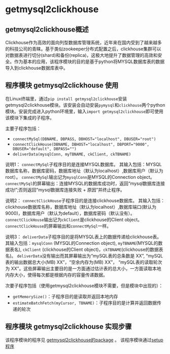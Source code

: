 # getmysql2clickhouse
##  getmysql2clickhouse概述

Clickhouse作为高效的面向列型数据库管理系统，近年来在国内受到了越来越多的科技公司的青睐。基于类似zookeeper分布式配置之后，clickhouse集群可以对数据表进行切分(shard)和备份(replica)，这极大地提升了数据管理的高效和安全。作为基本的应用，该程序模块的目的是基于python将MYSQL数据库表的数据导入到clickhouse数据库表中。

## 程序模块 getmysql2clickhouse 使用
在Linux终端里，通过````pip install getmysql2clickhouse````安装getmysql2clickhouse模块。该安装会自动安装````pymysql````和````clickhouse````两个python模块。安装完成进入python环境里，输入````import getmysql2clickhouse````即可使用该模块下集成的子程序。

主要子程序包括：
+ ````connectMySql(DBNAME, DBPASS, DBHOST="localhost", DBUSER="root")````
+ ````connectClickHouse(DBNAME, DBHOST="localhost", DBPORT="9000", DBUSER="default", DBPASS="")````
+ ````deliverData(mysqlConn, myTBNAME, ckClient, ckTBNAME)````

说明1：
````connectMySql````子程序目的是连接MYSQL数据库。
其输入包括：MYSQL数据库名称，数据库密码，数据库地址（默认为localhost）,数据库用户（默认为root）。
````connectMySql````输出记为````mysqlConn````是MYSQL的Connection object。 
````connectMySql````的屏幕输出：连接MYSQL的数据库成功时，返回“mysql数据库连接成功!”;否则返回“mysql数据库连接失败 + 原因”并终止程序。

说明2：
````connectClickHouse````子程序目的是连接clickhouse数据库。
其输入包括：clickhouse数据库名称，数据库地址（默认为localhost）,数据库端口(默认为9000)，数据库用户（默认为default），数据库密码（默认没有）。
````connectClickHouse````输出记为````ckClient````是clickhouse的Client object。
````connectClickHouse````的屏幕输出和````connectMySql````一样。

说明3：
````deliverData````子程序目的是将MYSQL表上的数据传递给clickhouse表。
其输入包括：````mysqlConn```` (MYSQL的Connection object), ````myTBNAME````(MYSQL的数据表名), ````ckClient```` (clickhouse的Client object)，````ckTBNAME````(clickhouse的数据表名)。
````deliverData````没有输出而其屏幕输出为“mySQL表的总条数是 XX”, “mySQL表的输出数据总大小(MB) XX”，“空余内存为(MB) XX”， “mySQL表的读取轮次为 XX”。这些屏幕输出主要目的是一方面通过估计表的总大小，一方面读取本地内存大小，使得每次都是根据内存的容量传递数据。

次要子程序包括（使用getmysql2clickhouse模块不需要，但是模块中出现的）：
+ ````getMemorySize()````：子程序目的是读取并返回本地内存
+ ````estimateBatchFetch(myCursor, TBNAME)````：子程序目的是计算并返回数据传递的轮次

## 程序模块 getmysql2clickhouse 实现步骤
该程序模块的程序见 [getmysql2clickhouse的package](https://github.com/zhihaogong25/getmysql2clickhouse/blob/main/getmysql2clickhouse/__init__.py) 。
该程序模块通过[setup程序]()
